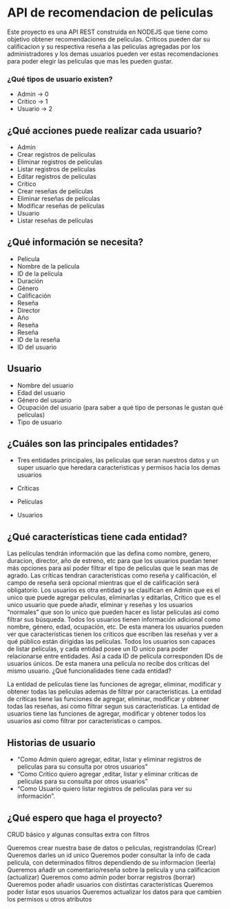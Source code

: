 # API de recomendacion de peliculas
Este proyecto es una API REST construida en NODEJS que tiene como objetivo obtener recomendaciones de peliculas.
Criticos pueden dar su calificacion y su respectiva reseña a las peliculas agregadas por los administradores y los 
demas usuarios pueden ver estas recomendaciones para poder elegir las peliculas que mas les pueden gustar.

### ¿Qué tipos de usuario existen?
* Admin -> 0
* Critico -> 1
* Usuario -> 2
## ¿Qué acciones puede realizar cada usuario?
* Admin
* Crear registros de películas
* Eliminar registros de películas
* Listar registros de películas
* Editar registros de películas
* Crítico
* Crear reseñas de películas
* Eliminar reseñas de películas 
* Modificar reseñas de películas
* Usuario
* Listar reseñas de películas
## ¿Qué información se necesita?
* Pelicula
* Nombre de la película
 * ID de la película
* Duración
* Género
* Calificación
* Reseña
* Director
* Año
* Reseña
* Reseña
* ID de la reseña
* ID del usuario

## Usuario
* Nombre del usuario
* Edad del usuario
* Género del usuario
* Ocupación del usuario (para saber a qué tipo de personas le gustan qué películas)
* Tipo de usuario



## ¿Cuáles son las principales entidades?

* Tres entidades principales, las peliculas que seran nuestros datos y un super usuario que heredara caracteristicas y permisos hacia los demas usuarios

* Críticas
* Películas
* Usuarios

## ¿Qué características tiene cada entidad?

Las películas tendrán información que las defina como nombre, genero, duracion, director, año de estreno, etc para que los usuarios puedan tener más opciones para asi poder filtrar el tipo de peliculas que le sean mas de agrado. 
Las críticas tendran caracteristicas como reseña y calificación, el campo de reseña será opcional mientras que el de calificación será obligatorio. 
Los usuarios es otra entidad y se clasifican en Admin que es el unico que puede agregar peliculas, eliminarlas y editarlas, Crítico que es el unico usuario que puede añadir, eliminar y reseñas y los usuarios “normales” que son lo unico que pueden hacer es listar peliculas asi como filtrar sus búsqueda. Todos los usuarios tienen información adicional como nombre, género, edad, ocupación, etc. De esta manera los usuarios pueden ver que características tienen los críticos que escriben las reseñas y ver a qué público están dirigidas las películas.
Todos los usuarios son capaces de listar películas, y cada entidad posee un ID unico para poder relacionarse entre entidades. Así a cada ID de película corresponden IDs de usuarios únicos. De esta manera una película no recibe dos críticas del mismo usuario.
¿Qué funcionalidades tiene cada entidad?

La entidad de peliculas tiene las funciones de agregar, eliminar, modificar y obtener todas las peliculas ademas de filtrar por caracteristicas.
La entidad de críticas tiene las funciones de agregar, eliminar, modificar y obtener todas las reseñas, asi como filtrar segun sus caracteristicas.
La entidad de usuarios tiene las funciones de agregar, modificar y obtener todos los usuarios asi como filtrar por características o campos.

## Historias de usuario
* "Como Admin quiero agregar, editar, listar y eliminar registros de peliculas para su consulta por otros usuarios"
* “Como Crítico quiero agregar ,editar, listar y eliminar críticas de peliculas para su consulta por otros usuarios”
* “Como Usuario quiero listar registros de peliculas para ver su información”.

## ¿Qué espero que haga el proyecto?
 
CRUD básico y algunas consultas extra con filtros

Queremos crear nuestra base de datos o peliculas, registrandolas (Crear)
Queremos darles un id unico
Queremos poder consultar la info de cada pelicula, con determinados filtros dependiendo de su informacion (leerla)
Queremos añadir un comentario/reseña sobre la pelicula y una calificacion (actualizar)
Queremos como admin poder borrar registros (borrar)
Queremos poder añadir usuarios con distintas características
Queremos poder listar esos usuarios
Queremos actualizar los datos para que cambien los permisos u otros atributos


